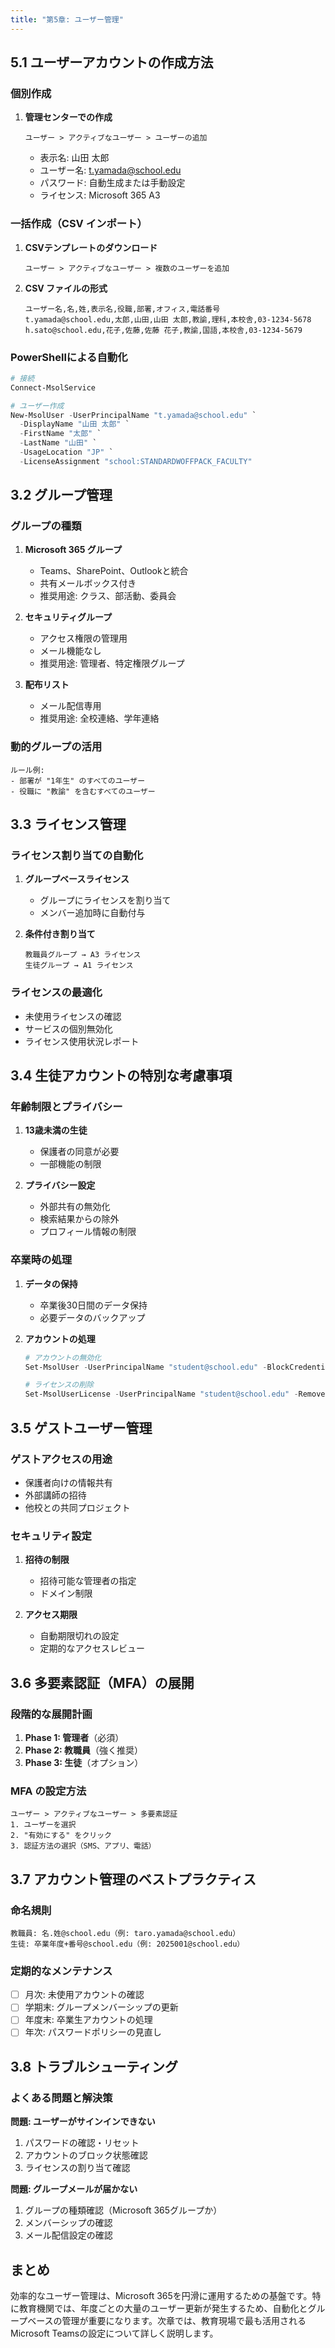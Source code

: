 ```yaml
---
title: "第5章: ユーザー管理"
---
```


## 5.1 ユーザーアカウントの作成方法

### 個別作成
1. **管理センターでの作成**
   ```
   ユーザー > アクティブなユーザー > ユーザーの追加
   ```
   - 表示名: 山田 太郎
   - ユーザー名: t.yamada@school.edu
   - パスワード: 自動生成または手動設定
   - ライセンス: Microsoft 365 A3

### 一括作成（CSV インポート）
1. **CSVテンプレートのダウンロード**
   ```
   ユーザー > アクティブなユーザー > 複数のユーザーを追加
   ```

2. **CSV ファイルの形式**
   ```csv
   ユーザー名,名,姓,表示名,役職,部署,オフィス,電話番号
   t.yamada@school.edu,太郎,山田,山田 太郎,教諭,理科,本校舎,03-1234-5678
   h.sato@school.edu,花子,佐藤,佐藤 花子,教諭,国語,本校舎,03-1234-5679
   ```

### PowerShellによる自動化
```powershell
# 接続
Connect-MsolService

# ユーザー作成
New-MsolUser -UserPrincipalName "t.yamada@school.edu" `
  -DisplayName "山田 太郎" `
  -FirstName "太郎" `
  -LastName "山田" `
  -UsageLocation "JP" `
  -LicenseAssignment "school:STANDARDWOFFPACK_FACULTY"
```

## 3.2 グループ管理

### グループの種類
1. **Microsoft 365 グループ**
   - Teams、SharePoint、Outlookと統合
   - 共有メールボックス付き
   - 推奨用途: クラス、部活動、委員会

2. **セキュリティグループ**
   - アクセス権限の管理用
   - メール機能なし
   - 推奨用途: 管理者、特定権限グループ

3. **配布リスト**
   - メール配信専用
   - 推奨用途: 全校連絡、学年連絡

### 動的グループの活用
```
ルール例:
- 部署が "1年生" のすべてのユーザー
- 役職に "教諭" を含むすべてのユーザー
```

## 3.3 ライセンス管理

### ライセンス割り当ての自動化
1. **グループベースライセンス**
   - グループにライセンスを割り当て
   - メンバー追加時に自動付与

2. **条件付き割り当て**
   ```
   教職員グループ → A3 ライセンス
   生徒グループ → A1 ライセンス
   ```

### ライセンスの最適化
- 未使用ライセンスの確認
- サービスの個別無効化
- ライセンス使用状況レポート

## 3.4 生徒アカウントの特別な考慮事項

### 年齢制限とプライバシー
1. **13歳未満の生徒**
   - 保護者の同意が必要
   - 一部機能の制限

2. **プライバシー設定**
   - 外部共有の無効化
   - 検索結果からの除外
   - プロフィール情報の制限

### 卒業時の処理
1. **データの保持**
   - 卒業後30日間のデータ保持
   - 必要データのバックアップ

2. **アカウントの処理**
   ```powershell
   # アカウントの無効化
   Set-MsolUser -UserPrincipalName "student@school.edu" -BlockCredential $true
   
   # ライセンスの削除
   Set-MsolUserLicense -UserPrincipalName "student@school.edu" -RemoveLicenses "school:STANDARDWOFFPACK_STUDENT"
   ```

## 3.5 ゲストユーザー管理

### ゲストアクセスの用途
- 保護者向けの情報共有
- 外部講師の招待
- 他校との共同プロジェクト

### セキュリティ設定
1. **招待の制限**
   - 招待可能な管理者の指定
   - ドメイン制限

2. **アクセス期限**
   - 自動期限切れの設定
   - 定期的なアクセスレビュー

## 3.6 多要素認証（MFA）の展開

### 段階的な展開計画
1. **Phase 1: 管理者**（必須）
2. **Phase 2: 教職員**（強く推奨）
3. **Phase 3: 生徒**（オプション）

### MFA の設定方法
```
ユーザー > アクティブなユーザー > 多要素認証
1. ユーザーを選択
2. "有効にする" をクリック
3. 認証方法の選択（SMS、アプリ、電話）
```

## 3.7 アカウント管理のベストプラクティス

### 命名規則
```
教職員: 名.姓@school.edu（例: taro.yamada@school.edu）
生徒: 卒業年度+番号@school.edu（例: 2025001@school.edu）
```

### 定期的なメンテナンス
- [ ] 月次: 未使用アカウントの確認
- [ ] 学期末: グループメンバーシップの更新
- [ ] 年度末: 卒業生アカウントの処理
- [ ] 年次: パスワードポリシーの見直し

## 3.8 トラブルシューティング

### よくある問題と解決策

**問題: ユーザーがサインインできない**
1. パスワードの確認・リセット
2. アカウントのブロック状態確認
3. ライセンスの割り当て確認

**問題: グループメールが届かない**
1. グループの種類確認（Microsoft 365グループか）
2. メンバーシップの確認
3. メール配信設定の確認

## まとめ

効率的なユーザー管理は、Microsoft 365を円滑に運用するための基盤です。特に教育機関では、年度ごとの大量のユーザー更新が発生するため、自動化とグループベースの管理が重要になります。次章では、教育現場で最も活用されるMicrosoft Teamsの設定について詳しく説明します。